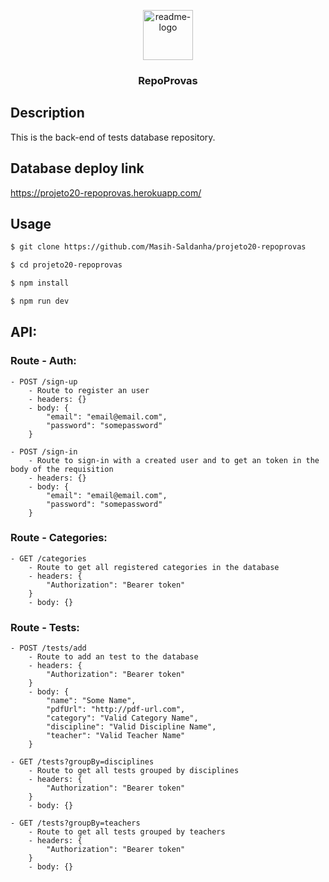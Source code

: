<p align="center">
  <a href="https://github.com/Masih-Saldanha//projeto20-repoprovas">
    <img src="https://notion-emojis.s3-us-west-2.amazonaws.com/prod/svg-twitter/1f5c3-fe0f.svg" alt="readme-logo" width="80" height="80"> <!-- src="image-link" -->
  </a>

  <h3 align="center">
    RepoProvas
  </h3>
</p>

## Description

This is the back-end of tests database repository.

## Database deploy link

https://projeto20-repoprovas.herokuapp.com/

## Usage

```bash
$ git clone https://github.com/Masih-Saldanha/projeto20-repoprovas

$ cd projeto20-repoprovas

$ npm install

$ npm run dev
```

## API:

### Route - Auth:

```
- POST /sign-up
    - Route to register an user
    - headers: {}
    - body: {
        "email": "email@email.com",
        "password": "somepassword"
    }
```
```
- POST /sign-in
    - Route to sign-in with a created user and to get an token in the body of the requisition
    - headers: {}
    - body: {
        "email": "email@email.com",
        "password": "somepassword"
    }
```
    
### Route - Categories:

```
- GET /categories
    - Route to get all registered categories in the database
    - headers: {
        "Authorization": "Bearer token"
    }
    - body: {}
```
    
### Route - Tests:

```
- POST /tests/add
    - Route to add an test to the database
    - headers: {
        "Authorization": "Bearer token"
    }
    - body: {
        "name": "Some Name",
        "pdfUrl": "http://pdf-url.com",
        "category": "Valid Category Name",
        "discipline": "Valid Discipline Name",
        "teacher": "Valid Teacher Name"
    }
```
```
- GET /tests?groupBy=disciplines
    - Route to get all tests grouped by disciplines
    - headers: {
        "Authorization": "Bearer token"
    }
    - body: {}
```
```
- GET /tests?groupBy=teachers
    - Route to get all tests grouped by teachers
    - headers: {
        "Authorization": "Bearer token"
    }
    - body: {}
```
